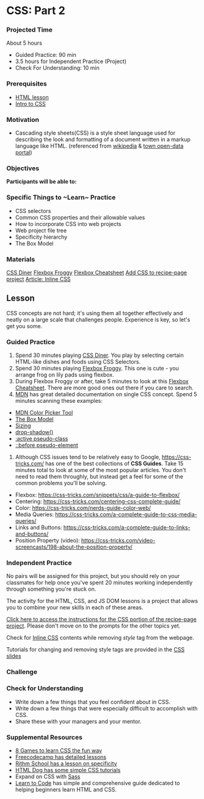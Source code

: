 # CSS: Part 2

### Projected Time

About 5 hours

- Guided Practice: 90 min
- 3.5 hours for Independent Practice (Project)
- Check For Understanding: 10 min

### Prerequisites

- [HTML lesson](/web/html.md)
- [Intro to CSS](./css.md)

### Motivation

- Cascading style sheets(CSS) is a style sheet language used for describing the look and formatting of a document written in a markup language like HTML. (referenced from [wikipedia](https://en.wikipedia.org/wiki/Cascading_Style_Sheets) & [town open-data portal](https://manualzz.com/doc/6479032/town-open-data-portal---dip%C3%B2sit-digital-de-la-ub))


### Objectives

**Participants will be able to:**



### Specific Things to ~Learn~ Practice

- CSS selectors
- Common CSS properties and their allowable values
- How to incorporate CSS into web projects
- Web project file tree
- Specificity hierarchy
- The Box Model

### Materials
[CSS Diner](https://flukeout.github.io/)
[Flexbox Froggy](https://flexboxfroggy.com/)
[Flexbox Cheatsheet](https://flexbox.malven.co/)
[Add CSS to recipe-page project](../projects/recipe-page/phase-2-css-prompt.md)
[Article: Inline CSS](https://www.codecademy.com/articles/html-inline-styles)

## Lesson

CSS concepts are not hard; it's using them all together effectively and neatly on a large scale that challenges people.  Experience is key, so let's get you some.

### Guided Practice
1. Spend 30 minutes playing [CSS Diner](https://flukeout.github.io/). You play by selecting certain HTML-like dishes and foods using CSS Selectors.
1. Spend 30 minutes playing [Flexbox Froggy](https://flexboxfroggy.com/).  This one is cute - you arrange frog on lily pads using flexbox.
1. During Flexbox Froggy or after, take 5 minutes to look at this [Flexbox Cheatsheet](https://flexbox.malven.co/).  There are more good ones out there if you care to search.
1. [MDN](https://developer.mozilla.org/en-US/docs/Web/CSS) has great detailed documentation on single CSS concept. Spend 5 minutes scanning these examples:
  - [MDN Color Picker Tool](https://developer.mozilla.org/en-US/docs/Web/CSS/CSS_Colors/Color_picker_tool)
  - [The Box Model](https://developer.mozilla.org/en-US/docs/Learn/CSS/Building_blocks/The_box_model)
  - [Sizing](https://developer.mozilla.org/en-US/docs/Learn/CSS/Building_blocks/Sizing_items_in_CSS)
  - [drop-shadow()](https://developer.mozilla.org/en-US/docs/Web/CSS/filter-function/drop-shadow)
  - [:active pseudo-class](https://developer.mozilla.org/en-US/docs/Web/CSS/:active)
  - [::before pseudo-element](https://developer.mozilla.org/en-US/docs/Web/CSS/::before)
1. Although CSS issues tend to be relatively easy to Google, https://css-tricks.com/ has one of the best collections of **CSS Guides**.  Take 15 minutes total to look at some of the most popular articles. You don't need to read them throughly, but instead get a feel for some of the common problems you'll be solving.
  - Flexbox: https://css-tricks.com/snippets/css/a-guide-to-flexbox/
  - Centering: https://css-tricks.com/centering-css-complete-guide/
  - Color: https://css-tricks.com/nerds-guide-color-web/
  - Media Queries: https://css-tricks.com/a-complete-guide-to-css-media-queries/
  - Links and Buttons: https://css-tricks.com/a-complete-guide-to-links-and-buttons/
  - Position Property (video): https://css-tricks.com/video-screencasts/198-about-the-position-property/

### Independent Practice

No pairs will be assigned for this project, but you should rely on your classmates for help once you've spent 20 minutes working independently through something you're stuck on.

The activity for the HTML, CSS, and JS DOM lessons is a project that allows you to combine your new skills in each of these areas.

[Click here to access the instructions for the CSS portion of the recipe-page project](../projects/recipe-page/phase-2-css-prompt.md). Please don't move on to the prompts for the other topics yet.

Check for [Inline CSS](https://www.codecademy.com/articles/html-inline-styles) contents while removing _style_ tag from the webpage.

Tutorials for changing and removing style tags are provided in the [CSS slides](https://docs.google.com/presentation/d/1p-IXWxo0NEbZbHQ_Mdoo-A9dlFXqfSPOfW6navfyeTI/edit?usp=sharing)

### Challenge


### Check for Understanding

- Write down a few things that you feel confident about in CSS.
- Write down a few things that were especially difficult to accomplish with CSS.  
- Share these with your managers and your mentor.

### Supplemental Resources

- [8 Games to learn CSS the fun way](https://dev.to/devmount/8-games-to-learn-css-the-fun-way-4e0f)
- [Freecodecamp has detailed lessons](https://learn.freecodecamp.org/responsive-web-design/basic-css/)
- [Rithm School has a lesson on specificity](https://www.rithmschool.com/courses/html-css-fundamentals/specificity)
- [HTML Dog has some simple CSS tutorials](http://www.htmldog.com/guides/css/)
- Expand on CSS with [Sass](../electives/sass.md)
- [Learn to Code](https://learn.shayhowe.com/html-css/) has simple and comprehensive guide dedicated to helping beginners learn HTML and CSS.
